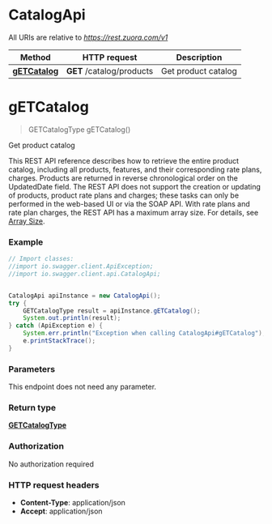# CatalogApi

All URIs are relative to *https://rest.zuora.com/v1*

Method | HTTP request | Description
------------- | ------------- | -------------
[**gETCatalog**](CatalogApi.md#gETCatalog) | **GET** /catalog/products | Get product catalog


<a name="gETCatalog"></a>
# **gETCatalog**
> GETCatalogType gETCatalog()

Get product catalog

This REST API reference describes how to retrieve the entire product catalog, including all products, features, and their corresponding rate plans, charges. Products are returned in reverse chronological order on the UpdatedDate field.   The REST API does not support the creation or updating of products, product rate plans and charges; these tasks can only be performed in the web-based UI or via the SOAP API.   With rate plans and rate plan charges, the REST API has a maximum array size. For details, see [Array Size](https://knowledgecenter.zuora.com/DC_Developers/REST_API/A_REST_basics#Array_Size). 

### Example
```java
// Import classes:
//import io.swagger.client.ApiException;
//import io.swagger.client.api.CatalogApi;


CatalogApi apiInstance = new CatalogApi();
try {
    GETCatalogType result = apiInstance.gETCatalog();
    System.out.println(result);
} catch (ApiException e) {
    System.err.println("Exception when calling CatalogApi#gETCatalog");
    e.printStackTrace();
}
```

### Parameters
This endpoint does not need any parameter.

### Return type

[**GETCatalogType**](GETCatalogType.md)

### Authorization

No authorization required

### HTTP request headers

 - **Content-Type**: application/json
 - **Accept**: application/json

